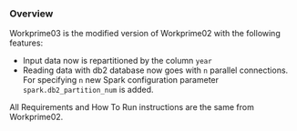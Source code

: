 ### Overview
Workprime03 is the modified version of Workprime02 with the following features:
* Input data now is repartitioned by the column `year`
* Reading data with db2 database now goes with `n` parallel connections. For specifying `n`
new Spark configuration parameter `spark.db2_partition_num` is added.

All Requirements and How To Run instructions are the same from Workprime02. 